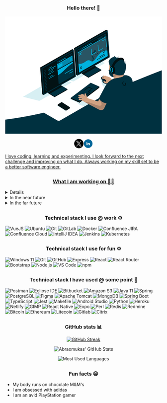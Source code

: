 # <h3 align="center">Hello there! :wave:</h3>

<div align="center">
  <a href="https://linkedin.com/in/abraomukas/"><img src="images/hero.gif" alt="Abraomukas in a nutshell"></a>

<a href="https://twitter.com/abraomukas"><img height="30" src="images/icons/twitter.png"/><a href="https://www.linkedin.com/in/abraomukas/"><img height="30" src="images/icons/linkedin.png"/>

</div>

I love coding, learning and experimenting. I look forward to the next challenge and improving on what I do. Always working on my skill set to be a better software engineer.

## <h3 align="center">What I am working on :man_technologist:</h3>

<details>
  <summary>Right now</summary>

- I work as a junior full stack engineer @ <a href="www.hyd.com.es">H&D España</a>

- Go through freeCodeCamp's certifications (<a href="https://www.freecodecamp.org/learn">click here</a>)

  - Back End Development and APIs :white_check_mark:
  - JavaScript Algorithms and Data Structures
  - Front End Development Libraries
  - Information Security
  - Data Visualization
  - Responsive Web Design
  - Coding Interview Prep

</details>

<details>
  <summary>In the near future</summary>

- Build a full stack solution to help gamers decide what to play next - <a href="#">What2Play</a>

- Build a full stack solution to help the gaming trophy hunting community - <a href="#">PSTrophiesHub</a>

</details>

<details>
  <summary>In the far future</summary>

- Finish Codility challenges (<a href="https://app.codility.com/programmers/challenges/">click here</a>)

- Build a Twitter clone

- Improve an existing solution to manage Toastmasters Clubs - <a href="#">easierSpeak</a>

</details>

## <h3 align="center">Technical stack I use @ work :gear:</h3>

![VueJS](https://img.shields.io/badge/-Vue_JS-informational?style=flat-square&logo=vue.js&logoColor=white&color=blue) ![Ubuntu](https://img.shields.io/badge/-Ubuntu-informational?style=flat-square&logo=Ubuntu&logoColor=white&color=blue) ![Git](https://img.shields.io/badge/-Git-informational?style=flat-square&logo=git&logoColor=white&color=blue) ![GitLab](https://img.shields.io/badge/-GitLab-informational?style=flat-square&logo=gitlab&logoColor=white&color=blue) ![Docker](https://img.shields.io/badge/-Docker-informational?style=flat-square&logo=docker&logoColor=white&color=blue) ![Confluence JIRA](https://img.shields.io/badge/-Confluence_JIRA-informational?style=flat-square&logo=jira&logoColor=white&color=blue) ![Confluence Cloud](https://img.shields.io/badge/-Confluence_Cloud-informational?style=flat-square&logo=confluence&logoColor=white&color=blue) ![IntelliJ IDEA](https://img.shields.io/badge/-IntelliJ_IDEA-informational?style=flat-square&logo=intellij-idea&logoColor=white&color=blue) ![Jenkins](https://img.shields.io/badge/-Jenkins-informational?style=flat-square&logo=jenkins&logoColor=white&color=blue) ![Kubernetes](https://img.shields.io/badge/-Kubernetes-informational?style=flat-square&logo=kubernetes&logoColor=white&color=blue)

## <h3 align="center">Technical stack I use for fun :gear:</h3>

![Windows 11](https://img.shields.io/badge/-Windows_11-informational?style=flat-square&logo=windows&logoColor=white&color=darkblue) ![Git](https://img.shields.io/badge/-Git-informational?style=flat-square&logo=git&logoColor=white&color=darkblue) ![GitHub](https://img.shields.io/badge/-GitHub-informational?style=flat-square&logo=github&logoColor=white&color=darkblue) ![Express](https://img.shields.io/badge/-Express-informational?style=flat-square&logo=express&logoColor=white&color=darkblue) ![React](https://img.shields.io/badge/-React-informational?style=flat-square&logo=react&logoColor=white&color=darkblue) ![React Router](https://img.shields.io/badge/-React_Router-informational?style=flat-square&logo=react-router&logoColor=white&color=darkblue) ![Bootstrap](https://img.shields.io/badge/-Bootstrap-informational?style=flat-square&logo=bootstrap&logoColor=white&color=darkblue) ![Node.js](https://img.shields.io/badge/-Node.js-informational?style=flat-square&logo=node.js&logoColor=white&color=darkblue) ![VS Code](https://img.shields.io/badge/-VS_Code-informational?style=flat-square&logo=microsoft&logoColor=white&color=darkblue) ![npm](https://img.shields.io/badge/-npm-informational?style=flat-square&logo=npm&logoColor=white&color=darkblue)

## <h3 align="center">Technical stack I have used @ some point :shrug:</h3>

![Postman](https://img.shields.io/badge/-Postman-informational?style=flat-square&logo=postman&logoColor=white&color=gray) ![Eclipse IDE](https://img.shields.io/badge/-eclipse-informational?style=flat-square&logo=eclipse&logoColor=white&color=gray) ![Bitbucket](https://img.shields.io/badge/-Bitbucket-informational?style=flat-square&logo=bitbucket&logoColor=white&color=gray) ![Amazon S3](https://img.shields.io/badge/-AWS_S3-informational?style=flat-square&logo=amazon-s3&logoColor=white&color=gray) ![Java 11](https://img.shields.io/badge/-Java_11-informational?style=flat-square&logo=openjdk&logoColor=white&color=gray) ![Spring](https://img.shields.io/badge/-Spring-informational?style=flat-square&logo=spring&logoColor=white&color=gray) ![PostgreSQL](https://img.shields.io/badge/-PostgreSQL-informational?style=flat-square&logo=postgresql&logoColor=white&color=gray) ![Figma](https://img.shields.io/badge/-Figma-informational?style=flat-square&logo=figma&logoColor=white&color=gray) ![Apache Tomcat](https://img.shields.io/badge/-Apache_Tomcat-informational?style=flat-square&logo=apache-tomcat&logoColor=white&color=gray) ![MongoDB](https://img.shields.io/badge/-MongoDB-informational?style=flat-square&logo=mongodb&logoColor=white&color=gray) ![Spring Boot](https://img.shields.io/badge/-Spring_Boot-informational?style=flat-square&logo=springboot&logoColor=white&color=gray) ![TypeScript](https://img.shields.io/badge/-TypeScript-informational?style=flat-square&logo=typescript&logoColor=white&color=gray) ![Jest](https://img.shields.io/badge/-Jest-informational?style=flat-square&logo=jest&logoColor=white&color=gray) ![Makefile](https://img.shields.io/badge/-Makefile-informational?style=flat-square&logo=<<>>&logoColor=white&color=gray) ![Android Studio](https://img.shields.io/badge/-Android_Studio-informational?style=flat-square&logo=android-studio&logoColor=white&color=gray) ![Python](https://img.shields.io/badge/-Python-informational?style=flat-square&logo=python&logoColor=white&color=gray) ![Heroku](https://img.shields.io/badge/-Heroku-informational?style=flat-square&logo=heroku&logoColor=white&color=gray) ![Netlify](https://img.shields.io/badge/-Netlify-informational?style=flat-square&logo=netlify&logoColor=white&color=gray) ![GIMP](https://img.shields.io/badge/-GIMP-informational?style=flat-square&logo=gimp&logoColor=white&color=gray) ![React Native](https://img.shields.io/badge/-React_Native-informational?style=flat-square&logo=react&logoColor=white&color=gray) ![Expo](https://img.shields.io/badge/-Expo-informational?style=flat-square&logo=expo&logoColor=white&color=gray) ![Perl](https://img.shields.io/badge/-Perl-informational?style=flat-square&logo=perl&logoColor=white&color=gray) ![Redis](https://img.shields.io/badge/-Redis-informational?style=flat-square&logo=redis&logoColor=white&color=gray) ![Redmine](https://img.shields.io/badge/-Redmine-informational?style=flat-square&logo=redmine&logoColor=white&color=gray) ![Bitcoin](https://img.shields.io/badge/-Bitcoin-informational?style=flat-square&logo=bitcoin&logoColor=white&color=gray) ![Ethereum](https://img.shields.io/badge/-Ethereum-informational?style=flat-square&logo=ethereum&logoColor=white&color=gray) ![Litecoin](https://img.shields.io/badge/-Litecoin-informational?style=flat-square&logo=litecoin&logoColor=white&color=gray) ![Gitlab](https://img.shields.io/badge/-GitLab-informational?style=flat-square&logo=gitlab&logoColor=white&color=gray) ![Citrix](https://img.shields.io/badge/-Citrix-informational?style=flat-square&logo=citrix&logoColor=white&color=gray)

## <h3 align="center">GitHub stats :bar_chart:</h3>

<div align="center">

[![GitHub Streak](https://streak-stats.demolab.com?user=abraomukas&theme=gotham&hide_border=false)](https://git.io/streak-stats)

![Abraomukas' GitHub Stats](https://github-readme-stats.vercel.app/api?username=abraomukas&theme=gotham&show_icons=true)

![Most Used Languages](https://github-readme-stats.vercel.app/api/top-langs/?username=abraomukas&theme=gotham&show_icons=true)

</div>

## <h3 align="center">Fun facts :grin:</h3>

- My body runs on chocolate M&M's
- I am obsessed with adidas
- I am an avid PlayStation gamer
